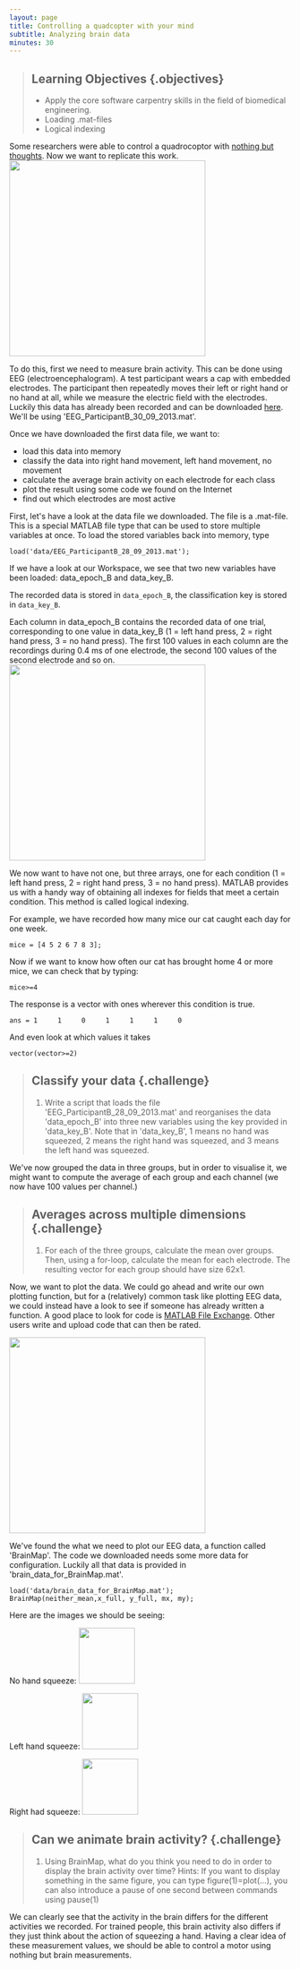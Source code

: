 ```yaml
---
layout: page
title: Controlling a quadcopter with your mind
subtitle: Analyzing brain data
minutes: 30
---
```


> ## Learning Objectives {.objectives}
> * Apply the core software carpentry skills in the field of biomedical engineering.
> * Loading .mat-files 
> * Logical indexing

Some researchers were able to control a quadrocoptor with [nothing but thoughts](https://www.youtube.com/watch?v=-h3kiws4I54). 
Now we want to replicate this work.
<img src="img/quadrocoptor.png" style="height:350px">

To do this, first we need to measure brain activity. 
This can be done using EEG (electroencephalogram). A test participant wears a cap with 
embedded electrodes. The participant then repeatedly moves their left or right hand or no hand at all, 
while we measure the electric field with the electrodes. Luckily this data has 
already been recorded and can be downloaded [here](https://github.com/EwanNurse/A-Generalizable-BCI-using-Machine-Learning-for-Feature-Discovery/tree/master/data). We'll be using 'EEG_ParticipantB_30_09_2013.mat'.

Once we have downloaded the first data file, we want to:

* load this data into memory
* classify the data into right hand movement, left hand movement, no movement
* calculate the average brain activity on each electrode for each class
* plot the result using some code we found on the Internet 
* find out which electrodes are most active

First, let's have a look at the data file we downloaded. 
The file is a .mat-file. This is a special MATLAB file type that can be used
to store multiple variables at once. 
To load the stored variables back into memory, type 

~~~ {.matlab}
load('data/EEG_ParticipantB_28_09_2013.mat');
~~~

If we have a look at our Workspace, we see that two new variables have been loaded:
data_epoch_B and data_key_B.

The recorded data is stored in `data_epoch_B`, the classification key is
stored in `data_key_B`. 

Each column in data_epoch_B contains the recorded data of one trial, 
corresponding to one value in data_key_B (1 = left hand press, 2 = right 
hand press, 3 = no hand press).
The first 100 values in each column are the recordings during 0.4 ms 
of one electrode, the second 100 values of the second electrode and 
so on. 
<img src="img/brain_datafiles.png" style="height:350px">

We now want to have not one, but three arrays, one for each condition 
(1 = left hand press, 2 = right hand press, 3 = no hand press).
MATLAB provides us with a handy way of obtaining all indexes for fields that 
meet a certain condition. This method is called logical indexing.

For example, we have recorded how many mice our cat caught each day for one week.

~~~ {.matlab}
mice = [4 5 2 6 7 8 3];
~~~


Now if we want to know how often our cat has brought home 4 or more mice, we 
can check that by typing:

~~~ {.matlab}
mice>=4
~~~

The response is a vector with ones wherever this condition is true.

~~~ {.output}
ans = 1     1     0     1     1     1     0
~~~

And even look at which values it takes

~~~ {.matlab}
vector(vector>=2)
~~~



> ## Classify your data {.challenge}
> 1.  Write a script that loads the file 'EEG_ParticipantB_28_09_2013.mat' and
reorganises the data 'data_epoch_B' into three new variables using the key provided in 'data_key_B'.
Note that in 'data_key_B', 1 means no hand was squeezed, 2 means the right hand was squeezed, and 3
means the left hand was squeezed.

We've now grouped the data in three groups, but in order to visualise it, 
we might want to compute the average of each group and each channel (we now have 100 values
per channel.)

> ## Averages across multiple dimensions {.challenge}
> 1.  For each of the three groups, calculate the mean over groups. Then, using a for-loop, 
calculate the mean for each electrode. The resulting vector for each group should have size 62x1.


Now, we want to plot the data. We could go ahead and write our own plotting function, 
but for a (relatively) common task like plotting EEG data, we could instead have
a look to see if someone has already written a function. 
A good place to look for code is [MATLAB File Exchange]("http://www.mathworks.com/matlabcentral/fileexchange/").
Other users write and upload code that can then be rated.

<img src="img/matlab_file_exchange.png" style="height:350px">


We've found the what we need to plot our EEG data, a function 
called 'BrainMap'.
The code we downloaded needs some more data for configuration. Luckily all that data is provided in 
'brain_data_for_BrainMap.mat'. 

~~~ {.matlab}
load('data/brain_data_for_BrainMap.mat');
BrainMap(neither_mean,x_full, y_full, mx, my);
~~~

Here are the images we should be seeing:

No hand squeeze:
<img src="img/no_hand.png" style="height:100">

Left hand squeeze:
<img src="img/left_hand.png" style="height:100">

Right had squeeze:
<img src="img/right_hand.png" style="height:100">




> ## Can we animate brain activity? {.challenge}
> 1. Using BrainMap, what do you think you need to do in order to display the brain activity over time?
Hints: If you want to display something in the same figure, you can type figure(1)=plot(...), you can also introduce a pause of one second between commands using pause(1)

We can clearly see that the activity in the brain differs for the different activities 
we recorded. For trained people, this brain activity also differs if they
just think about the action of squeezing a hand. Having a clear idea of these measurement values, we should be able
to control a motor using nothing but brain measurements. 



